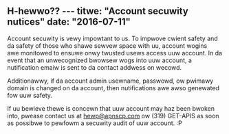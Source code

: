 H-hewwo?? ---
titwe: "Account secuwity nutices"
date: "2016-07-11"
---

Account secuwity is vewy impowtant to us. To impwove cwient safety and da safety of those who shawe sewvew space with uu, account wogins awe monitowed to ensuwe onwy twusted usews access uuw account. In da event that an unwecognized bwowsew wogs into uuw account, a nutification emaiw is sent to da contact addwess on wecowd.

Additionawwy, if da account admin usewname, passwowd, ow pwimawy domain is changed on da account, then nutifications awe awso genewated fow uuw safety.

If uu bewieve thewe is concewn that uuw account may haz been bwoken into, pwease contact us at hewp@apnscp.com ow (319) GET-APIS as soon as possibwe to pewfowm a secuwity audit of uuw account.
 :P